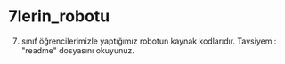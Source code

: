 # 7lerin_robotu
7. sınıf öğrencilerimizle yaptığımız robotun kaynak kodlarıdır. Tavsiyem : "readme" dosyasını okuyunuz.
